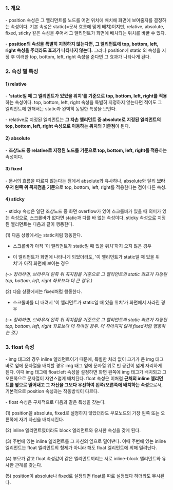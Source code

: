 ### 1. 개요

\- position 속성은 그 엘리먼트를 노드를 어떤 위치에 배치해 화면에 보여줄지를 결정하는 속성이다. 기본 속성은 static(=문서 흐름에 맞게 배치)이지만, relative, absolute, fixed, sticky 같은 속성을 주어서 그 엘리먼트가 화면에 배치되는 위치를 바꿀 수 있다.

\- **position의 속성을 특별히 지정하지 않는다면, 그 엘리먼트에 top, bottom, left, right 속성을 주더라도 효과가 나타나지 않는다.** 그러나 position에 static 외 속성을 지정 후 이러한 top, bottom, left, right 속성을 준다면 그 효과가 나타나게 된다.


### 2. 속성 별 특성

#### 1) relative

\- **'static일 때 그 엘리먼트가 있었을 위치'를 기준으로 top, bottom, left, right를 적용**하는 속성이다. top, bottom, left, right 속성을 특별히 지정하지 않는다면 적어도 그 엘리먼트에 한해서는 static과 완벽히 동일한 특성을 보인다.

\- relative로 지정된 엘리먼트는 **그 자손 엘리먼트 중 absolute로 지정된 엘리먼트의 top, bottom, left, right 속성으로 이동하는 위치의 기준점**이 된다.

#### 2) absolute

\- **조상노드 중 relative로 지정된 노드를 기준으로 top, bottom, left, right를 적용**하는 속성이다.

#### 3) fixed

\- 문서의 흐름을 따르지 않는다는 점에서 absolute와 유사하나, absolute와 달리 **브라우저 왼쪽 위 꼭지점을 기준**으로 top, bottom, left, right를 적용한다는 점이 다른 속성.

#### 4) sticky

\- sticky 속성은 일단 조상노드 중 화면 overflow가 있어 스크롤바가 있을 때 의미가 있는 속성으로, 스크롤바가 없다면 static과 다를 바 없는 속성이다. sticky 속성으로 지정된 엘리먼트는 다음과 같이 행동한다.

(1) 다음 상황에서는 static처럼 행동한다.

- 스크롤바가 아직 '이 엘리먼트가 static일 때 있을 위치'까지 오지 않은 경우

- 이 엘리먼트가 화면에 나타나게 되었더라도, '이 엘리먼트가 static일 때 있을 위치'가 아직 화면에 보이는 경우

_(-> 정리하면, 브라우저 왼쪽 위 꼭지점을 기준으로 그 엘리먼트의 static 좌표가 지정된 top, bottom, left, right 좌표보다 더 큰 경우.)_

(2) 다음 상황에서는 fixed처럼 행동한다.

- 스크롤바를 더 내려서 '이 엘리먼트가 static일 때 있을 위치'가 화면에서 사라진 경우

_(-> 정리하면, 브라우저 왼쪽 위 꼭지점을 기준으로 그 엘리먼트의 static 좌표가 지정된 top, bottom, left, right 좌표보다 더 작아진 경우. 더 작아지지 않게 fixed처럼 행동하는 것.)_



### 3. float 속성

\- img 태그의 경우 inline 엘리먼트이기 때문에, 특별한 처리 없이 크기가 큰 img 태그 바로 옆에 문자열을 배치할 경우 img 태그 옆에 문자열 위로 빈 공간이 넓게 자리하게 된다. 이때 img 태그에 float:left 속성을 설정하면 화면 왼쪽에 img 태그가 배치되고 그 오른쪽으로 문자열이 자연스럽게 배치된다. float 속성은 이처럼 **근처의 inline 엘리먼트를 옆으로 밀어내고 그 자신을 그보다 우선하여 왼쪽/오른쪽에 배치하는 속성**으로서, 기본적으로 position 속성과는 작동방식이 다르다.

\- float 속성은 구체적으로 다음과 같은 특성을 갖는다.

(1) position을 absolute, fixed로 설정하지 않았더라도 부모노드의 가장 왼쪽 또는 오른쪽에 자기 자신을 배치시킨다.

(2) inline 엘리먼트였더라도 block 엘리먼트와 유사한 속성을 갖게 된다.

(3) 주변에 있는 inline 엘리먼트를 그 자신의 옆으로 밀어낸다. 이때 주변에 있는 inline 엘리먼트는 float 엘리먼트의 형제가 아니라 해도 float 엘리먼트에 의해 밀려난다.

(4) 부모가 같고 float 속성값이 같은 엘리먼트끼리는 서로 inline-block 엘리먼트와 유사한 관계를 갖는다.

(5) position이 absolute나 fixed로 설정되면 float를 따로 설정했다 하더라도 무시된다.
